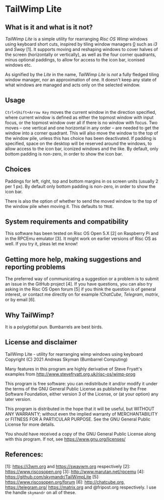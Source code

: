 # TailWimp Lite

## What is it and what is it not?
_TailWimp Lite_ is a simple utility for rearranging _Risc OS Wimp_ windows
using keyboard short cuts, inspired by tiling window managers [0] such as
_i3_ and _Sway_ [1]. It supports moving and reshaping windows to cover halves
of the screen (horizontally or vertically), as well as the four corner
quadrants, minus optional paddings, to allow for access to the icon bar,
iconised windows etc.

As signified by the _Lite_ in the name, _TailWimp Lite_ is _not_ a fully
fledged tiling window manager, nor an approximation of one. It doesn't keep
any state of what windows are managed and acts only on the selected window.


## Usage
`Ctrl+Shift+Arrow Key` moves the current window in the direction
specified, where current window is defined as either the topmost window with
input focus, or the topmost window over all if there is no window with focus.
Two moves – one vertical and one horizontal in any order – are needed to get
the window into a corner quadrant. This will also move the window to the top
of the window pile, unless this has choice has been deactivated. If padding
is specified, space on the desktop will be reserved around the windows, to
allow access to the icon bar, iconized windows and the like. By default, only
bottom padding is non-zero, in order to show the icon bar.


## Choices
Paddings for left, right, top and bottom margins in os screen units (usually
2 per 1 px). By default only bottom padding is non-zero, in order to show the
icon bar.

There is also the option of whether to send the moved window to the top of
the window pile when moving it. This defaults to `TRUE`.


## System requirements and compatibility
This software has been tested on Risc OS Open 5.X [2] on Raspberry Pi and in
the RPCEmu emulator [3]. It might work on earlier versions of Risc OS as
well. If you try it, pleas let me know!


## Getting more help, making suggestions and reporting problems
The preferred way of communicating a suggestion or a problem is to submit an
issue in the GitHub project [4]. If you have questions, you can also try
asking in the Risc OS Open forum [5] if you think the question is of general
interest, or contact me directly on for example _!ChatCube_, _Telegram_,
_matrix_, or by email [6].


## Why TailWimp?
It is a polyglottal pun. Bumbarrels are best birds.


## License and disclaimer
TailWimp Lite - utility for rearranging wimp windows using keyboard
Copyright (C) 2021  Andreas Skyman (Bumbarrel Computing)

Many features in this program are highly derivative of Steve Fryatt's
examples from http://www.stevefryatt.org.uk/risc-os/wimp-prog

This program is free software: you can redistribute it and/or modify
it under the terms of the GNU General Public License as published by
the Free Software Foundation, either version 3 of the License, or
(at your option) any later version.

This program is distributed in the hope that it will be useful,
but WITHOUT ANY WARRANTY; without even the implied warranty of
MERCHANTABILITY or FITNESS FOR A PARTICULAR PURPOSE.  See the
GNU General Public License for more details.

You should have received a copy of the GNU General Public License
along with this program.  If not, see <https://www.gnu.org/licenses/>


## References:
[0]: https://en.wikipedia.org/wiki/Tiling_window_manager
[1]: https://i3wm.org and https://swaywm.org respectively
[2]: https://www.riscosopen.org
[3]: http://www.marutan.net/rpcemu
[4]: https://github.com/skymandr/TailWimpLite
[5]: https://www.riscosopen.org/forum
[6]: http://chatcube.org, https://telegram.org/ https://matrix.org and
     @fripost.org respectively. I use the handle `skymandr` on all of these.
